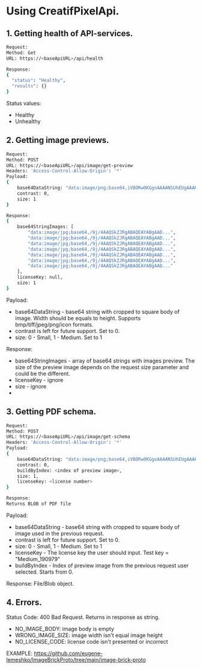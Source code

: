 # Using CreatifPixelApi.
## 1. Getting health of API-services.
```sh
Request:
Method: Get
URL: https://<baseApiURL>/api/health

Response:
{
  "status": "Healthy",
  "results": {}
}
```
Status values: 
- Healthy
- Unhealthy

## 2. Getting image previews.
```sh
Request:
Method: POST
URL: https://<baseApiURL>/api/image/get-preview
Headers: 'Access-Control-Allow-Origin': '*'
Payload:
{
    base64DataString: "data:image/png;base64,iVBORw0KGgoAAAANSUhEUgAAAKA....",
    contrast: 0,
    size: 1
}

Response:
{
    base64StringImages: [
        "data:image/jpg;base64,/9j/4AAQSkZJRgABAQEAYABgAAD...",
        "data:image/jpg;base64,/9j/4AAQSkZJRgABAQEAYABgAAD...",
        "data:image/jpg;base64,/9j/4AAQSkZJRgABAQEAYABgAAD...",
        "data:image/jpg;base64,/9j/4AAQSkZJRgABAQEAYABgAAD...",
        "data:image/jpg;base64,/9j/4AAQSkZJRgABAQEAYABgAAD...",
        "data:image/jpg;base64,/9j/4AAQSkZJRgABAQEAYABgAAD...",
        "data:image/jpg;base64,/9j/4AAQSkZJRgABAQEAYABgAAD..."
    ],
    licenseKey: null,
    size: 1
}
```
Payload:
- base64DataString - base64 string with cropped to square body of image. Width should be equals to height. Supports bmp/tiff/jpeg/png/icon formats.
- contrast is left for future support. Set to 0.
- size: 0 - Small, 1 - Medium. Set to 1

Response:
-  base64StringImages - array of base64 strings with images preview. The size of the preview image depends on the request size parameter and could be the different.
-  licenseKey - ignore
-  size - ignore
-  
## 3. Getting PDF schema.
```sh
Request:
Method: POST
URL: https://<baseApiURL>/api/image/get-schema
Headers: 'Access-Control-Allow-Origin': '*'
Payload:
{
    base64DataString: "data:image/png;base64,iVBORw0KGgoAAAANSUhEUgAAAKA....",
    contrast: 0,
    buildByIndex: <index of preview image>,
    size: 1,
    licenseKey: <license number>
}

Response:
Returns BLOB of PDF file 
```
Payload:
- base64DataString - base64 string with cropped to square body of image used in the previous request.
- contrast is left for future support. Set to 0.
- size: 0 - Small, 1 - Medium. Set to 1
- licenseKey - The license key the user should input. Test key = "Medium_190979"
- buildByIndex - Index of preview image from the previous request user selected. Starts from 0.

Response:
 File/Blob object.
 
 ## 4. Errors.
  Status Code: 400 Bad Request. Returns in response as string.
  - NO_IMAGE_BODY: image body is empty
  - WRONG_IMAGE_SIZE: image width isn't equal image height
  - NO_LICENSE_CODE: license code isn't presented or incorrect
  
 EXAMPLE:
 https://github.com/eugene-lemeshko/ImageBrickProto/tree/main/image-brick-proto
